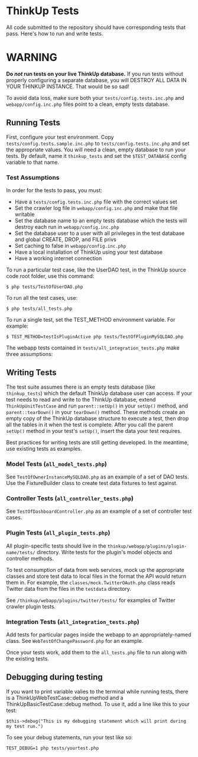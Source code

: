 # ThinkUp Tests

All code submitted to the repository should have corresponding tests that pass. Here's how to run and write tests. 

# WARNING

**Do *not* run tests on your live ThinkUp database.** If you run tests without properly configuring a separate database,
you will DESTROY ALL DATA IN YOUR THINKUP INSTANCE. That would be so sad!

To avoid data loss, make sure both your `tests/config.tests.inc.php` and `webapp/config.inc.php` files point to a 
clean, empty tests database.

## Running Tests

First, configure your test environment. Copy `tests/config.tests.sample.inc.php` to `tests/config.tests.inc.php` and 
set the appropriate values. You will need a clean, empty database to run your tests. By default, name it 
`thinkup_tests` and set the `$TEST_DATABASE` config variable to that name.

### Test Assumptions

In order for the tests to pass, you must:

* Have a `tests/config.tests.inc.php` file with the correct values set
* Set the crawler log file in `webapp/config.inc.php` and make that file writable
* Set the database name to an empty tests database which the tests will destroy each run in `webapp/config.inc.php`
* Set the database user to a user with all privileges in the test database and global CREATE, DROP, and FILE privs
* Set caching to false in `webapp/config.inc.php`
* Have a local installation of ThinkUp using your test database
* Have a working internet connection

To run a particular test case, like the UserDAO test, in the ThinkUp source code root folder, use this command: 

    $ php tests/TestOfUserDAO.php

To run all the test cases, use:

    $ php tests/all_tests.php

To run a single test, set the TEST_METHOD environment variable. For example:

    $ TEST_METHOD=testIsPluginActive php tests/TestOfPluginMySQLDAO.php

The webapp tests contained in `tests/all_integration_tests.php` make three assumptions:

## Writing Tests

The test suite assumes there is an empty tests database (like `thinkup_tests`) which the default ThinkUp database user 
can access. If your test needs to read and write to the ThinkUp database, extend `ThinkUpUnitTestCase` and run 
`parent::setUp()` in your `setUp()` method, and `parent::tearDown()` in your `tearDown()` method. These methods create 
an empty copy of the ThinkUp database structure to execute a test, then drop all the tables in it when the test is
complete. After you call the parent `setUp()` method in your test's `setUp()`, insert the data your test requires. 

Best practices for writing tests are still getting developed. In the meantime, use existing tests as examples. 

### Model Tests (`all_model_tests.php`)

See `TestOfOwnerInstanceMySQLDAO.php` as an example of a set of DAO tests. Use the FixtureBuilder class to create test
data fixtures to test against.

### Controller Tests (`all_controller_tests.php`)

See `TestOfDashboardController.php` as an example of a set of controller test cases.

### Plugin Tests (`all_plugin_tests.php`)

All plugin-specific tests should live in the `thinkup/webapp/plugins/plugin-name/tests/` directory. Write tests
for the plugin's model objects and controller methods. 

To test consumption of data from web services, mock up the appropriate classes and store test data to local files in 
the format the API would return them in. For example, the `classes/mock.TwitterOAuth.php` class reads Twitter data 
from the files in the `testdata` directory. 

See `/thinkup/webapp/plugins/twitter/tests/` for examples of Twitter crawler plugin tests. 

### Integration Tests (`all_integration_tests.php`)

Add tests for particular pages inside the webapp to an appropriately-named class. See `WebTestOfChangePassword.php` 
for an example. 

Once your tests work, add them to the `all_tests.php` file to run along with the existing tests. 

## Debugging during testing

If you want to print variable valies to the terminal while running tests, there is a ThinkUpWebTestCase::debug method
and a ThinkUpBasicTestCase::debug method. To use it, add a line like this to your test:

`$this->debug("This is my debugging statement which will print during my test run.")`

To see your debug statements, run your test like so:

`TEST_DEBUG=1 php tests/yourtest.php`

